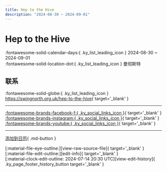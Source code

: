 ```yaml
---
title: Hep to the Hive
description: "2024-08-30 ~ 2024-09-01"
---
```


# Hep to the Hive 

:fontawesome-solid-calendar-days:{ .ky_list_leading_icon } 2024-08-30 ~ 2024-09-01  
:fontawesome-solid-location-dot:{ .ky_list_leading_icon } 曼彻斯特  

## 联系

:fontawesome-solid-globe:{ .ky_list_leading_icon } <https://swingnorth.org.uk/hep-to-the-hive>{ target='_blank' }  

---

 [:fontawesome-brands-facebook-f:{ .ky_social_links_icon }](https://www.facebook.com/swing.north.manchester){ target='_blank' } [:fontawesome-brands-instagram:{ .ky_social_links_icon }](https://instagram.com/swingnorth){ target='_blank' } [:fontawesome-brands-youtube:{ .ky_social_links_icon }](https://youtube.com/@swingnorth){ target='_blank' }

---

[添加到日历](https://swing.news/ics/zh-Hans/2024/uk/hep-to-the-hive-2024.ics){ .md-button }

<div class="ky_page_footer" markdown>
<div class="ky_page_footer_trailing" markdown="span">
[:material-file-eye-outline:][view-raw-source-file]{ target='_blank' }
[:material-file-edit-outline:][edit-info]{ target='_blank' }
</div>
<div class="ky_page_footer_leading" markdown="span">
[:material-clock-edit-outline: 2024-07-14 20:30 UTC][view-edit-history]{ .ky_page_footer_history_button target='_blank' }
</div>
</div>

[view-raw-source-file]: https://github.com/swingdance/events/blob/main/2024/uk/hep-to-the-hive-2024.json "查看原始源文件"
[edit-info]: https://github.com/swingdance/events/issues/new?assignees=&labels=update+event&projects=&template=03-update_entity.yml&title=%5B2024%2Fuk%5D%20Hep%20to%20the%20Hive&region=uk&year=2024&id=hep-to-the-hive-2024&name=Hep%20to%20the%20Hive&org_id= "编辑信息"

[view-edit-history]: https://github.com/swingdance/events/commits/main/2024/uk/hep-to-the-hive-2024.json "查看编辑历史"
